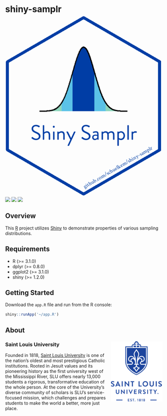 
<!-- Generated by README.Rmd: editing is futile -->

# shiny-samplr <img src="img/hexSticker.png" align="right" />

[![](https://img.shields.io/badge/status-under%20development-red.svg)](https://github.com/schuelkem/shiny-samplr/)
[![](https://img.shields.io/github/release/schuelkem/shiny-samplr.svg?label=version)](https://github.com/schuelkem/shiny-samplr/releases)
[![](https://img.shields.io/github/last-commit/schuelkem/shiny-samplr.svg)](https://github.com/schuelkem/shiny-samplr/commits/master)

## Overview

This [R](https://cloud.r-project.org) project utilizes
[Shiny](https://shiny.rstudio.com/) to demonstrate properties of various
sampling distributions.

## Requirements

  - R (\>= 3.1.0)
  - dplyr (\>= 0.8.0)
  - ggplot2 (\>= 3.1.0)
  - shiny (\>= 1.2.0)

## Getting Started

Download the `app.R` file and run from the R console:

``` r
shiny::runApp('~/app.R')
```

## About

### Saint Louis University <img src="img/slu.png" align="right" />

Founded in 1818, [Saint Louis University](https://www.slu.edu) is one of
the nation’s oldest and most prestigious Catholic institutions. Rooted
in Jesuit values and its pioneering history as the first university west
of the Mississippi River, SLU offers nearly 13,000 students a rigorous,
transformative education of the whole person. At the core of the
University’s diverse community of scholars is SLU’s service-focused
mission, which challenges and prepares students to make the world a
better, more just place.
